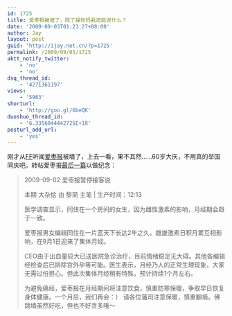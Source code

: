 ```yaml
---
id: 1725
title: 爱枣报被墙了，除了操你妈我还能说什么？
date: '2009-09-03T01:23:27+08:00'
author: Jay
layout: post
guid: 'http://ijay.net.cn/?p=1725'
permalink: /2009/09/03/1725
aktt_notify_twitter:
    - 'no'
    - 'no'
dsq_thread_id:
    - '4271361197'
views:
    - '5963'
shorturl:
    - 'http://goo.gl/6beQK'
duoshuo_thread_id:
    - '6.3356044442725E+18'
posturl_add_url:
    - 'yes'
---
```


刚才从<a href="http://friendfeed.com/" target="_blank" rel="noopener">FF</a>听闻<a href="http://www.izaobao.com" target="_blank" rel="noopener">爱枣报</a>被墙了，上去一看，果不其然……60岁大庆，不用真的举国同庆吧。转帖爱枣报<a href="http://www.izaobao.com/archives/2009/3791.html" target="_blank" rel="noopener">最后一篇</a>以做纪念：
<blockquote>
2009-09-02
爱枣报暂停接客说

本期 大杂烩 由 黎简 主笔 | 生产时间：12:13

医学调查显示，同住在一个房间的女生，因为雌性激素的影响，月经期会趋于一致。

爱枣报男女编辑同住在一片蓝天下长达2年之久，雌雄激素日积月累互相影响，在9月1日迎来了集体月经。

CEO由于出血量较大已送医院急诊治疗，目前情绪稳定无大碍。其他各编辑经检查后已排除宫外孕等可能。医生表示，月经乃人的正常生理现象，大家无需过份担心。但此次集体月经稍有特殊，预计持续1个月左右。

为避免痛经，爱枣报在月经期间将注意饮食，慎重防寒保暖，争取早日恢复身体健康。一个月后，我们再会：） 请各位藩司注意保暖，慎重翻墙。佛跳墙虽然好吃，但也不好贪多哦～
</blockquote>